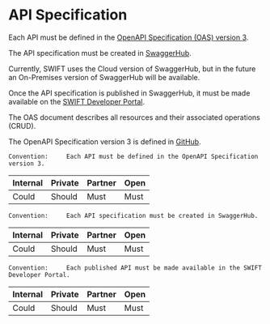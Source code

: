 # API Specification

Each API must be defined in the [OpenAPI Specification (OAS) version 3](https://swagger.io/docs/specification).

The API specification must be created in [SwaggerHub](https://app.swaggerhub.com).

Currently, SWIFT uses the Cloud version of SwaggerHub, but in the future an On-Premises version of SwaggerHub will be available.

Once the API specification is published in SwaggerHub, it must be made available on the [SWIFT Developer Portal](https://developer.swift.com).

The OAS document describes all resources and their associated operations (CRUD).

The OpenAPI Specification version 3 is defined in [GitHub](https://github.com/OAI/OpenAPI-Specification/blob/master/versions/3.0.0.md).

```text
Convention: 	Each API must be defined in the OpenAPI Specification version 3.
```

| Internal | Private | Partner | Open |
| --- | --- | --- | --- |
| Could | Should | Must | Must |

```text
Convention: 	Each API specification must be created in SwaggerHub.
```

| Internal | Private | Partner | Open |
| --- | --- | --- | --- |
| Could | Should | Must | Must |

```text
Convention: 	Each published API must be made available in the SWIFT Developer Portal.
```

| Internal | Private | Partner | Open |
| --- | --- | --- | --- |
| Could | Should | Must | Must |
